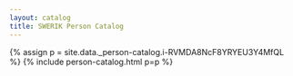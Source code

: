 ```yaml
---
layout: catalog
title: SWERIK Person Catalog
---
```

{% assign p = site.data._person-catalog.i-RVMDA8NcF8YRYEU3Y4MfQL %}
{% include person-catalog.html p=p %}

